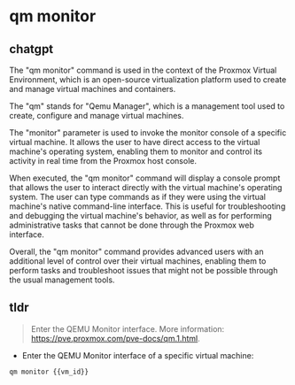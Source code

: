 # qm monitor 
## chatgpt 
The "qm monitor" command is used in the context of the Proxmox Virtual Environment, which is an open-source virtualization platform used to create and manage virtual machines and containers. 

The "qm" stands for "Qemu Manager", which is a management tool used to create, configure and manage virtual machines. 

The "monitor" parameter is used to invoke the monitor console of a specific virtual machine. It allows the user to have direct access to the virtual machine's operating system, enabling them to monitor and control its activity in real time from the Proxmox host console. 

When executed, the "qm monitor" command will display a console prompt that allows the user to interact directly with the virtual machine's operating system. The user can type commands as if they were using the virtual machine's native command-line interface. This is useful for troubleshooting and debugging the virtual machine's behavior, as well as for performing administrative tasks that cannot be done through the Proxmox web interface. 

Overall, the "qm monitor" command provides advanced users with an additional level of control over their virtual machines, enabling them to perform tasks and troubleshoot issues that might not be possible through the usual management tools. 

## tldr 
 
> Enter the QEMU Monitor interface.
> More information: <https://pve.proxmox.com/pve-docs/qm.1.html>.

- Enter the QEMU Monitor interface of a specific virtual machine:

`qm monitor {{vm_id}}`
